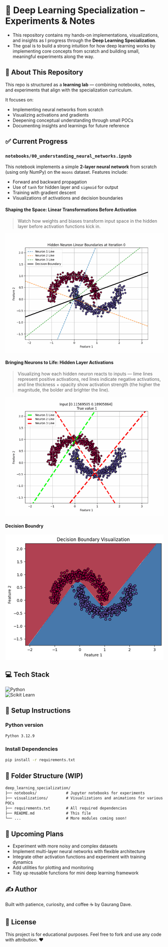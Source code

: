 # 🧠 Deep Learning Specialization – Experiments & Notes

* This repository contains my hands-on implementations, visualizations, and insights as I progress through the **Deep Learning Specialization**. 
* The goal is to build a strong intuition for how deep learning works by implementing core concepts from scratch and building small, meaningful experiments along the way.

## 📘 About This Repository

This repo is structured as a **learning lab** — combining notebooks, notes, and experiments that align with the specialization curriculum.

It focuses on:
- Implementing neural networks from scratch
- Visualizing activations and gradients
- Deepening conceptual understanding through small POCs
- Documenting insights and learnings for future reference

## ✅ Current Progress

### `notebooks/00_understanding_neural_networks.ipynb`

This notebook implements a simple **2-layer neural network** from scratch (using only NumPy) on the `moons` dataset. Features include:
- Forward and backward propagation
- Use of `tanh` for hidden layer and `sigmoid` for output
- Training with gradient descent
- Visualizations of activations and decision boundaries

#### Shaping the Space: Linear Transformations Before Activation
> Watch how weights and biases transform input space in the hidden layer before activation functions kick in.

<img src="./visualizations/hidden_layers.gif">

#### Bringing Neurons to Life: Hidden Layer Activations
> Visualizing how each hidden neuron reacts to inputs — lime lines represent positive activations, red lines indicate negative activations, and line thickness + opacity show activation strength (the higher the magnitude, the bolder and brighter the line).

<img src="./visualizations/activations.gif">

#### Decision Boundry
<img src="./visualizations/decision_boundry.png">

## 💻 Tech Stack

![Python](https://img.shields.io/badge/Python-3.12.9-FFD43B?logo=Python&logoColor=blue&style=for-the-badge)  
![Scikit Learn](https://img.shields.io/badge/scikit--learn-1.6.1-FFD43B?logo=scikit-learn&logoColor=white&style=for-the-badge)


## 🔧 Setup Instructions

### Python version
```bash
Python 3.12.9
```
### Install Dependencies
```bash
pip install -r requirements.txt
```
## 📂 Folder Structure (WIP)
```
deep_learning_specialization/
├── notebooks/             # Jupyter notebooks for experiments
├── visualizations/        # Visualizations and animations for various POCs
├── requirements.txt       # All required dependencies
├── README.md              # This file
└── ...                    # More modules coming soon!
```
## 🚧 Upcoming Plans
* Experiment with more noisy and complex datasets
* Implement multi-layer neural networks with flexible architecture
* Integrate other activation functions and experiment with training dynamics
* Add utilities for plotting and monitoring
* Tidy up reusable functions for mini deep learning framework

## ✍️ Author

Built with patience, curiosity, and coffee ☕ by Gaurang Dave.

## 📜 License
This project is for educational purposes. Feel free to fork and use any code with attribution. ❤️